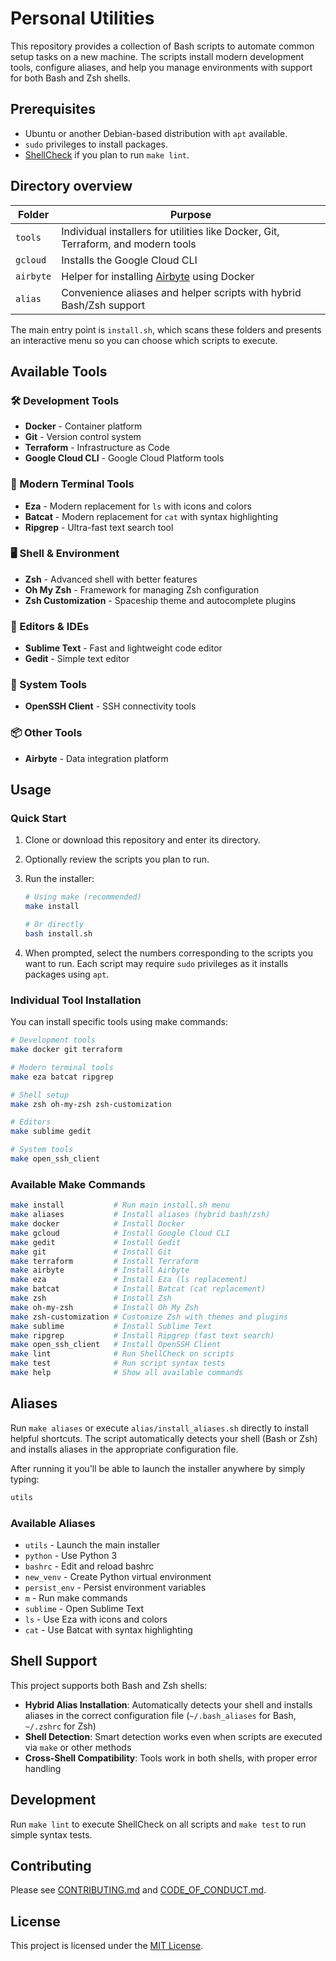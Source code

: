 # Personal Utilities

This repository provides a collection of Bash scripts to automate common setup tasks on a new machine. The scripts install modern development tools, configure aliases, and help you manage environments with support for both Bash and Zsh shells.

## Prerequisites

* Ubuntu or another Debian-based distribution with `apt` available.
* `sudo` privileges to install packages.
* [ShellCheck](https://www.shellcheck.net/) if you plan to run `make lint`.

## Directory overview

| Folder | Purpose |
| ------ | ------- |
| `tools` | Individual installers for utilities like Docker, Git, Terraform, and modern tools |
| `gcloud` | Installs the Google Cloud CLI |
| `airbyte` | Helper for installing [Airbyte](https://airbyte.io/) using Docker |
| `alias` | Convenience aliases and helper scripts with hybrid Bash/Zsh support |

The main entry point is `install.sh`, which scans these folders and presents an interactive menu so you can choose which scripts to execute.

## Available Tools

### 🛠️ Development Tools
- **Docker** - Container platform
- **Git** - Version control system
- **Terraform** - Infrastructure as Code
- **Google Cloud CLI** - Google Cloud Platform tools

### 🎨 Modern Terminal Tools
- **Eza** - Modern replacement for `ls` with icons and colors
- **Batcat** - Modern replacement for `cat` with syntax highlighting
- **Ripgrep** - Ultra-fast text search tool

### 🖥️ Shell & Environment
- **Zsh** - Advanced shell with better features
- **Oh My Zsh** - Framework for managing Zsh configuration
- **Zsh Customization** - Spaceship theme and autocomplete plugins

### 📝 Editors & IDEs
- **Sublime Text** - Fast and lightweight code editor
- **Gedit** - Simple text editor

### 🔧 System Tools
- **OpenSSH Client** - SSH connectivity tools

### 📦 Other Tools
- **Airbyte** - Data integration platform

## Usage

### Quick Start
1. Clone or download this repository and enter its directory.
2. Optionally review the scripts you plan to run.
3. Run the installer:

   ```bash
   # Using make (recommended)
   make install

   # Or directly
   bash install.sh
   ```
4. When prompted, select the numbers corresponding to the scripts you want to run. Each script may require `sudo` privileges as it installs packages using `apt`.

### Individual Tool Installation
You can install specific tools using make commands:

```bash
# Development tools
make docker git terraform

# Modern terminal tools
make eza batcat ripgrep

# Shell setup
make zsh oh-my-zsh zsh-customization

# Editors
make sublime gedit

# System tools
make open_ssh_client
```

### Available Make Commands
```bash
make install           # Run main install.sh menu
make aliases           # Install aliases (hybrid bash/zsh)
make docker            # Install Docker
make gcloud            # Install Google Cloud CLI
make gedit             # Install Gedit
make git               # Install Git
make terraform         # Install Terraform
make airbyte           # Install Airbyte
make eza               # Install Eza (ls replacement)
make batcat            # Install Batcat (cat replacement)
make zsh               # Install Zsh
make oh-my-zsh         # Install Oh My Zsh
make zsh-customization # Customize Zsh with themes and plugins
make sublime           # Install Sublime Text
make ripgrep           # Install Ripgrep (fast text search)
make open_ssh_client   # Install OpenSSH Client
make lint              # Run ShellCheck on scripts
make test              # Run script syntax tests
make help              # Show all available commands
```

## Aliases

Run `make aliases` or execute `alias/install_aliases.sh` directly to install helpful shortcuts. The script automatically detects your shell (Bash or Zsh) and installs aliases in the appropriate configuration file.

After running it you'll be able to launch the installer anywhere by simply typing:

```bash
utils
```

### Available Aliases
- `utils` - Launch the main installer
- `python` - Use Python 3
- `bashrc` - Edit and reload bashrc
- `new_venv` - Create Python virtual environment
- `persist_env` - Persist environment variables
- `m` - Run make commands
- `sublime` - Open Sublime Text
- `ls` - Use Eza with icons and colors
- `cat` - Use Batcat with syntax highlighting

## Shell Support

This project supports both Bash and Zsh shells:

- **Hybrid Alias Installation**: Automatically detects your shell and installs aliases in the correct configuration file (`~/.bash_aliases` for Bash, `~/.zshrc` for Zsh)
- **Shell Detection**: Smart detection works even when scripts are executed via `make` or other methods
- **Cross-Shell Compatibility**: Tools work in both shells, with proper error handling

## Development

Run `make lint` to execute ShellCheck on all scripts and `make test` to run simple syntax tests.

## Contributing

Please see [CONTRIBUTING.md](CONTRIBUTING.md) and [CODE_OF_CONDUCT.md](CODE_OF_CONDUCT.md).

## License

This project is licensed under the [MIT License](LICENSE).
